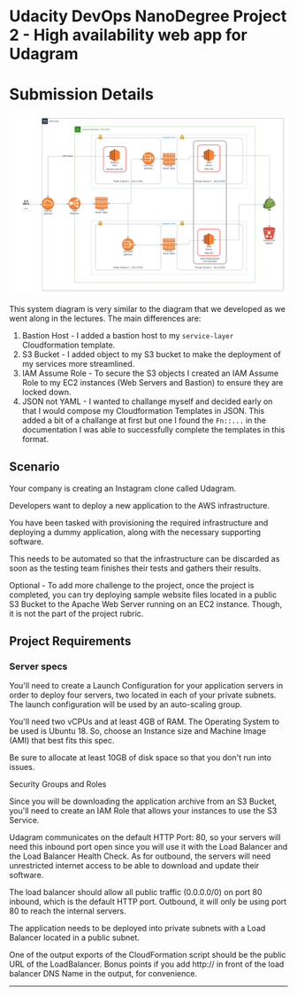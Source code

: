 # Udacity DevOps NanoDegree Project 2 - High availability web app for Udagram

# Submission Details

![System Diagram](docs/HA_WebPage.png)

This system diagram is very similar to the diagram that we developed as we went along in the lectures.  The main differences are:

1. Bastion Host - I added a bastion host to my `service-layer` Cloudformation template.
1. S3 Bucket - I added object to my S3 bucket to make the deployment of my services more streamlined.
1. IAM Assume Role - To secure the S3 objects I created an IAM Assume Role to my EC2 instances (Web Servers and Bastion) to ensure they are locked down.
1. JSON not YAML - I wanted to challange myself and decided early on that I would compose my Cloudformation Templates in JSON.  This added a bit of a challange at first but one I found the `Fn::...` in the documentation I was able to successfully complete the templates in this format.


## Scenario
Your company is creating an Instagram clone called Udagram.

Developers want to deploy a new application to the AWS infrastructure.

You have been tasked with provisioning the required infrastructure and deploying a dummy application, along with the necessary supporting software.

This needs to be automated so that the infrastructure can be discarded as soon as the testing team finishes their tests and gathers their results.

Optional - To add more challenge to the project, once the project is completed, you can try deploying sample website files located in a public S3 Bucket to the Apache Web Server running on an EC2 instance. Though, it is not the part of the project rubric.

## Project Requirements
### Server specs

You'll need to create a Launch Configuration for your application servers in order to deploy four servers, two located in each of your private subnets. The launch configuration will be used by an auto-scaling group.

You'll need two vCPUs and at least 4GB of RAM. The Operating System to be used is Ubuntu 18. So, choose an Instance size and Machine Image (AMI) that best fits this spec.

Be sure to allocate at least 10GB of disk space so that you don't run into issues.

Security Groups and Roles

Since you will be downloading the application archive from an S3 Bucket, you'll need to create an IAM Role that allows your instances to use the S3 Service.

Udagram communicates on the default HTTP Port: 80, so your servers will need this inbound port open since you will use it with the Load Balancer and the Load Balancer Health Check. As for outbound, the servers will need unrestricted internet access to be able to download and update their software.

The load balancer should allow all public traffic (0.0.0.0/0) on port 80 inbound, which is the default HTTP port. Outbound, it will only be using port 80 to reach the internal servers.

The application needs to be deployed into private subnets with a Load Balancer located in a public subnet.

One of the output exports of the CloudFormation script should be the public URL of the LoadBalancer. Bonus points if you add http:// in front of the load balancer DNS Name in the output, for convenience.

-----